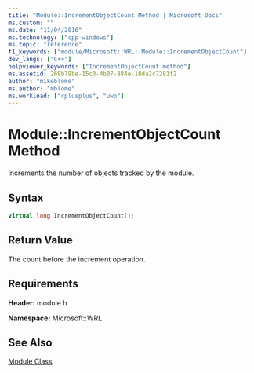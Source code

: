 ```yaml
---
title: "Module::IncrementObjectCount Method | Microsoft Docs"
ms.custom: ""
ms.date: "11/04/2016"
ms.technology: ["cpp-windows"]
ms.topic: "reference"
f1_keywords: ["module/Microsoft::WRL::Module::IncrementObjectCount"]
dev_langs: ["C++"]
helpviewer_keywords: ["IncrementObjectCount method"]
ms.assetid: 268b79be-15c3-4b07-884e-18da2c7281f2
author: "mikeblome"
ms.author: "mblome"
ms.workload: ["cplusplus", "uwp"]
---
```

# Module::IncrementObjectCount Method

Increments the number of objects tracked by the module.

## Syntax

```cpp
virtual long IncrementObjectCount();
```

## Return Value

The count before the increment operation.

## Requirements

**Header:** module.h

**Namespace:** Microsoft::WRL

## See Also

[Module Class](../windows/module-class.md)